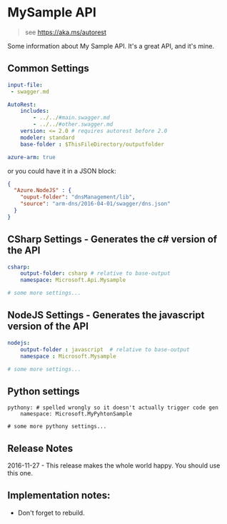 ﻿# MySample API

> see https://aka.ms/autorest

Some information about My Sample API. It's a great API, and it's mine.

## Common Settings
   ``` yaml 
   input-file:
    - swagger.md

   AutoRest: 
       includes: 
           - ../../#main.swagger.md
           - ../../#other.swagger.md
       version: <= 2.0 # requires autorest before 2.0
       modeler: standard
       base-folder : $ThisFileDirectory/outputfolder

   azure-arm: true
   ```

or you could have it in a JSON block:

``` json $(false)
{
  "Azure.NodeJS" : {
    "ouput-folder": "dnsManagement/lib",
    "source": "arm-dns/2016-04-01/swagger/dns.json"
  }
}
```

## CSharp Settings - Generates the c# version of the API

~~~ yaml  enabled: $longRunningTest, filename: foo.yaml 
csharp:
    output-folder: csharp # relative to base-output 
    namespace: Microsoft.Api.Mysample

# some more settings...

~~~

## NodeJS Settings - Generates the javascript version of the API

``` yaml $(false)
nodejs:
    output-folder : javascript  # relative to base-output 
    namespace : Microsoft.Mysample

# some more settings...

```

## Python settings

    pythony: # spelled wrongly so it doesn't actually trigger code gen
        namespace: Microsoft.MyPyhtonSample

    # some more pythony settings...


## Release Notes
2016-11-27 - This release makes the whole world happy. You should use this one.

## Implementation notes:
- Don't forget to rebuild.